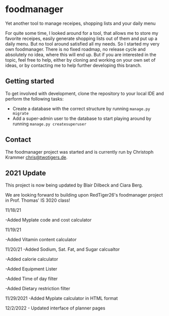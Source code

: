 # foodmanager
Yet another tool to manage receipes, shopping lists and your daily menu

For quite some time, I looked around for a tool, that allows me to store my favorite receipes, easily generate shopping lists out of them and put up a daily menu. But no tool around satisfied all my needs. So I started my very own foodmanager.
There is no fixed roadmap, no release cycle and absolutely no idea, where this will end up. But if you are interested in the topic, feel free to help, either by cloning and working on your own set of ideas, or by contacting me to help further developing this branch.

## Getting started
To get involved with development, clone the repository to your local IDE and perform the following tasks:
- Create a database with the correct structure by running `manage.py migrate`
- Add a super-admin user to the database to start playing around by running `manage.py createsuperuser`

## Contact
The foodmanager project was started and is currently run by Christoph Krammer <chris@twotigers.de>.

## 2021 Update
This project is now being updated by Blair Dilbeck and Ciara Berg.

We are looking forward to building upon RedTiger26's foodmanager project in Prof. Thomas' IS 3020 class!

11/18/21

-Added Myplate code and cost calculator

11/19/21

-Added Vitamin content calculator

11/20/21 -Added Sodium, Sat. Fat, and Sugar calcualtor

-Added calorie calculator

-Added Equipment Lister

-Added Time of day filter

-Added Dietary restriction filter

11/29/2021 -Added Myplate calculator in HTML format

12/2/2022 - Updated interface of planner pages
